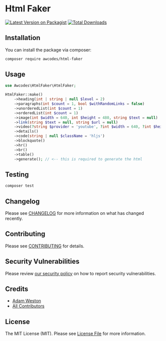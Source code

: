 # Html Faker

[![Latest Version on Packagist](https://img.shields.io/packagist/v/awcodes/faker-html.svg?style=flat-square)](https://packagist.org/packages/awcodes/faker-html)
[![Total Downloads](https://img.shields.io/packagist/dt/awcodes/faker-html.svg?style=flat-square)](https://packagist.org/packages/awcodes/faker-html)

## Installation

You can install the package via composer:

```bash
composer require awcodes/html-faker
```

## Usage

```php
use Awcodes\HtmlFaker\HtmlFaker;

HtmlFaker::make()
    ->heading(int | string | null $level = 2)
    ->paragraphs(int $count = 1, bool $withRandomLinks = false)
    ->unorderedList(int $count = 1)
    ->orderedList(int $count = 1)
    ->image(int $width = 640, int $height = 480, string $text = null)
    ->link(string $text = null, string $url = null)
    ->video(?string $provider = 'youtube', ?int $width = 640, ?int $height = 480)
    ->details()
    ->code(string | null $className = 'hljs')
    ->blockquote()
    ->hr()
    ->br()
    ->table()
    ->generate(); // <-- this is required to generate the html
```

## Testing

```bash
composer test
```

## Changelog

Please see [CHANGELOG](CHANGELOG.md) for more information on what has changed recently.

## Contributing

Please see [CONTRIBUTING](CONTRIBUTING.md) for details.

## Security Vulnerabilities

Please review [our security policy](../../security/policy) on how to report security vulnerabilities.

## Credits

- [Adam Weston](https://github.com/awcodes)
- [All Contributors](../../contributors)

## License

The MIT License (MIT). Please see [License File](LICENSE.md) for more information.
